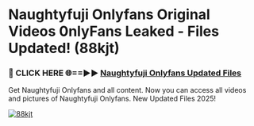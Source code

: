# Naughtyfuji Onlyfans Original Videos 0nlyFans Leaked - Files Updated! (88kjt)

<h3>🔴 CLICK HERE 🌐==►► <a href="https://tinyurl.com/ehrbuxhb" rel="nofollow">Naughtyfuji Onlyfans Updated Files</a></h3>

Get Naughtyfuji Onlyfans and all content. Now you can access all videos and pictures of Naughtyfuji Onlyfans. New Updated Files 2025!

[![88kjt](https://i.imgur.com/lVYEuWS.gif)](https://tinyurl.com/ehrbuxhb)
